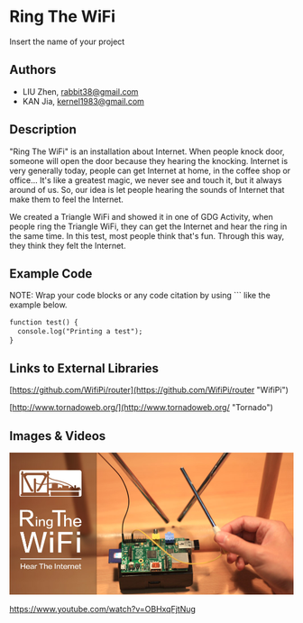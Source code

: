 # Ring The WiFi
Insert the name of your project

## Authors
- LIU Zhen, rabbit38@gmail.com
- KAN Jia, kernel1983@gmail.com

## Description
"Ring The WiFi" is an installation about Internet. When people knock door, someone will open the door because they hearing the knocking. Internet is very generally today, people can get Internet at home, in the coffee shop or office... It's like a greatest magic, we never see and touch it, but it always around of us. So, our idea is let people hearing the sounds of Internet that make them to feel the Internet. 

We created a Triangle WiFi and showed it in one of GDG Activity, when people ring the Triangle WiFi, they can get the Internet and hear the ring in the same time. In this test, most people think that's fun. Through this way, they think they felt the Internet.

## Example Code
NOTE: Wrap your code blocks or any code citation by using ``` like the example below.
```
function test() {
  console.log("Printing a test");
}
```
## Links to External Libraries

[https://github.com/WifiPi/router](https://github.com/WifiPi/router "WifiPi")

[http://www.tornadoweb.org/](http://www.tornadoweb.org/ "Tornado")

## Images & Videos

![Ring the WiFi](project_images/cover.jpg?raw=true "Ring the WiFi")

https://www.youtube.com/watch?v=OBHxqFjtNug
